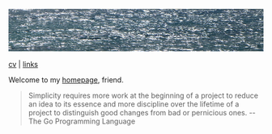 ![sea](sea.jpg)

[cv](cv.md) | [links](links.md)

Welcome to my [homepage](https://github.com/jreisinger/jreisinger.github.io), friend.

> Simplicity requires more work at the beginning of a project to reduce an idea to its essence and more discipline over the lifetime of a project to distinguish good changes from bad or pernicious ones. -- The Go Programming Language
